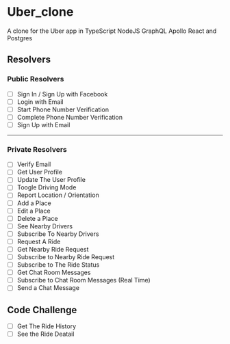 # Uber_clone

A clone for the Uber app in TypeScript NodeJS GraphQL Apollo React and Postgres

## Resolvers

### Public Resolvers

- [ ] Sign In / Sign Up with Facebook
- [ ] Login with Email
- [ ] Start Phone Number Verification
- [ ] Complete Phone Number Verification
- [ ] Sign Up with Email

 ---

### Private Resolvers

- [ ] Verify Email
- [ ] Get User Profile
- [ ] Update The User Profile
- [ ] Toogle Driving Mode
- [ ] Report Location / Orientation
- [ ] Add a Place
- [ ] Edit a Place
- [ ] Delete a Place
- [ ] See Nearby Drivers
- [ ] Subscribe To Nearby Drivers
- [ ] Request A Ride
- [ ] Get Nearby Ride Request
- [ ] Subscribe to Nearby Ride Request
- [ ] Subscribe to The Ride Status
- [ ] Get Chat Room Messages
- [ ] Subscribe to Chat Room Messages (Real Time)
- [ ] Send a Chat Message

## Code Challenge

- [ ] Get The Ride History
- [ ] See the Ride Deatail
